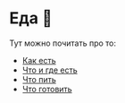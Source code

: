 # Еда 🐷

Тут можно почитать про то:

- [Как есть](./How.md)
- [Что и где есть](./Places.md)
- [Что пить](./Alko.md)
- [Что готовить](./Cooking.md)